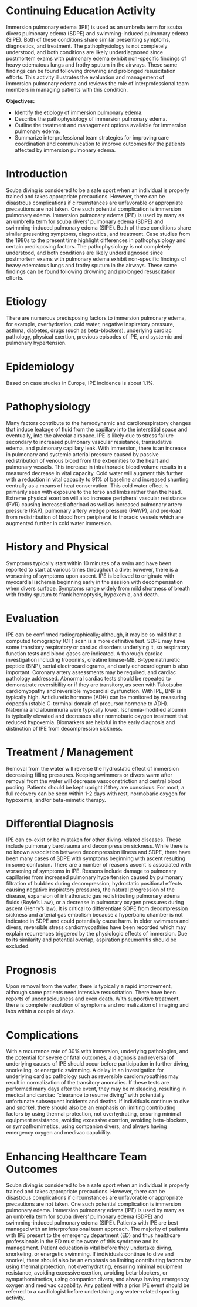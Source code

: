 # Continuing Education Activity

Immersion pulmonary edema (IPE) is used as an umbrella term for scuba divers pulmonary edema (SDPE) and swimming-induced pulmonary edema (SIPE). Both of these conditions share similar presenting symptoms, diagnostics, and treatment. The pathophysiology is not completely understood, and both conditions are likely underdiagnosed since postmortem exams with pulmonary edema exhibit non-specific findings of heavy edematous lungs and frothy sputum in the airways. These same findings can be found following drowning and prolonged resuscitation efforts. This activity illustrates the evaluation and management of immersion pulmonary edema and reviews the role of interprofessional team members in managing patients with this condition.

**Objectives:**
- Identify the etiology of immersion pulmonary edema.
- Describe the pathophysiology of immersion pulmonary edema.
- Outline the treatment and management options available for immersion pulmonary edema.
- Summarize interprofessional team strategies for improving care coordination and communication to improve outcomes for the patients affected by immersion pulmonary edema.

# Introduction

Scuba diving is considered to be a safe sport when an individual is properly trained and takes appropriate precautions. However, there can be disastrous complications if circumstances are unfavorable or appropriate precautions are not taken. One such potential complication is immersion pulmonary edema. Immersion pulmonary edema (IPE) is used by many as an umbrella term for scuba divers’ pulmonary edema (SDPE) and swimming-induced pulmonary edema (SIPE). Both of these conditions share similar presenting symptoms, diagnostics, and treatment. Case studies from the 1980s to the present time highlight differences in pathophysiology and certain predisposing factors. The pathophysiology is not completely understood, and both conditions are likely underdiagnosed since postmortem exams with pulmonary edema exhibit non-specific findings of heavy edematous lungs and frothy sputum in the airways. These same findings can be found following drowning and prolonged resuscitation efforts.

# Etiology

There are numerous predisposing factors to immersion pulmonary edema, for example, overhydration, cold water, negative inspiratory pressure, asthma, diabetes, drugs (such as beta-blockers), underlying cardiac pathology, physical exertion, previous episodes of IPE, and systemic and pulmonary hypertension.

# Epidemiology

Based on case studies in Europe, IPE incidence is about 1.1%.

# Pathophysiology

Many factors contribute to the hemodynamic and cardiorespiratory changes that induce leakage of fluid from the capillary into the interstitial space and eventually, into the alveolar airspace. IPE is likely due to stress failure secondary to increased pulmonary vascular resistance, transudative edema, and pulmonary capillary leak. With immersion, there is an increase in pulmonary and systemic arterial pressure caused by passive redistribution of venous blood from the extremities to the heart and pulmonary vessels. This increase in intrathoracic blood volume results in a measured decrease in vital capacity. Cold water will augment this further with a reduction in vital capacity to 91% of baseline and increased shunting centrally as a means of heat conservation. This cold water effect is primarily seen with exposure to the torso and limbs rather than the head. Extreme physical exertion will also increase peripheral vascular resistance (PVR) causing increased afterload as well as increased pulmonary artery pressure (PAP), pulmonary artery wedge pressure (PAWP), and pre-load from redistribution of blood from peripheral to thoracic vessels which are augmented further in cold water immersion.

# History and Physical

Symptoms typically start within 10 minutes of a swim and have been reported to start at various times throughout a dive; however, there is a worsening of symptoms upon ascent. IPE is believed to originate with myocardial ischemia beginning early in the session with decompensation when divers surface. Symptoms range widely from mild shortness of breath with frothy sputum to frank hemoptysis, hypoxemia, and death.

# Evaluation

IPE can be confirmed radiographically; although, it may be so mild that a computed tomography (CT) scan is a more definitive test. SDPE may have some transitory respiratory or cardiac disorders underlying it, so respiratory function tests and blood gases are indicated. A thorough cardiac investigation including troponins, creatine kinase-MB, B-type natriuretic peptide (BNP), serial electrocardiograms, and early echocardiogram is also important. Coronary artery assessments may be required, and cardiac pathology addressed. Abnormal cardiac tests should be repeated to demonstrate reversibility or if they are transitory, as seen with Takotsubo cardiomyopathy and reversible myocardial dysfunction. With IPE, BNP is typically high. Antidiuretic hormone (ADH) can be monitored by measuring copeptin (stable C-terminal domain of precursor hormone to ADH). Natremia and albuminuria were typically lower. Ischemia-modified albumin is typically elevated and decreases after normobaric oxygen treatment that reduced hypoxemia. Biomarkers are helpful in the early diagnosis and distinction of IPE from decompression sickness.

# Treatment / Management

Removal from the water will reverse the hydrostatic effect of immersion decreasing filling pressures. Keeping swimmers or divers warm after removal from the water will decrease vasoconstriction and central blood pooling. Patients should be kept upright if they are conscious. For most, a full recovery can be seen within 1-2 days with rest, normobaric oxygen for hypoxemia, and/or beta-mimetic therapy.

# Differential Diagnosis

IPE can co-exist or be mistaken for other diving-related diseases. These include pulmonary barotrauma and decompression sickness. While there is no known association between decompression illness and SDPE, there have been many cases of SDPE with symptoms beginning with ascent resulting in some confusion. There are a number of reasons ascent is associated with worsening of symptoms in IPE. Reasons include damage to pulmonary capillaries from increased pulmonary hypertension caused by pulmonary filtration of bubbles during decompression, hydrostatic positional effects causing negative inspiratory pressures, the natural progression of the disease, expansion of intrathoracic gas redistributing pulmonary edema fluids (Boyle’s Law), or a decrease in pulmonary oxygen pressures during ascent (Henry’s law). It is critical to differentiate SDPE from decompression sickness and arterial gas embolism because a hyperbaric chamber is not indicated in SDPE and could potentially cause harm. In older swimmers and divers, reversible stress cardiomyopathies have been recorded which may explain recurrences triggered by the physiologic effects of immersion. Due to its similarity and potential overlap, aspiration pneumonitis should be excluded.

# Prognosis

Upon removal from the water, there is typically a rapid improvement, although some patients need intensive resuscitation. There have been reports of unconsciousness and even death. With supportive treatment, there is complete resolution of symptoms and normalization of imaging and labs within a couple of days.

# Complications

With a recurrence rate of 30% with immersion, underlying pathologies, and the potential for severe or fatal outcomes, a diagnosis and reversal of underlying causes of IPE should occur before participation in further diving, snorkeling, or energetic swimming. A delay in an investigation for underlying cardiac pathology such as reversible cardiomyopathies may result in normalization of the transitory anomalies. If these tests are performed many days after the event, they may be misleading, resulting in medical and cardiac “clearance to resume diving” with potentially unfortunate subsequent incidents and deaths. If individuals continue to dive and snorkel, there should also be an emphasis on limiting contributing factors by using thermal protection, not overhydrating, ensuring minimal equipment resistance, avoiding excessive exertion, avoiding beta-blockers, or sympathomimetics, using companion divers, and always having emergency oxygen and medivac capability.

# Enhancing Healthcare Team Outcomes

Scuba diving is considered to be a safe sport when an individual is properly trained and takes appropriate precautions. However, there can be disastrous complications if circumstances are unfavorable or appropriate precautions are not taken. One such potential complication is immersion pulmonary edema. Immersion pulmonary edema (IPE) is used by many as an umbrella term for scuba divers’ pulmonary edema (SDPE) and swimming-induced pulmonary edema (SIPE). Patients with IPE are best managed with an interprofessional team approach. The majority of patients with IPE present to the emergency department (ED) and thus healthcare professionals in the ED must be aware of this syndrome and its management. Patient education is vital before they undertake diving, snorkeling, or energetic swimming. If individuals continue to dive and snorkel, there should also be an emphasis on limiting contributing factors by using thermal protection, not overhydrating, ensuring minimal equipment resistance, avoiding excessive exertion, avoiding beta-blockers, or sympathomimetics, using companion divers, and always having emergency oxygen and medivac capability. Any patient with a prior IPE event should be referred to a cardiologist before undertaking any water-related sporting activity.